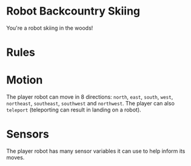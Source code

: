 # Robot Backcountry Skiing

You're a robot skiing in the woods!

# Rules

# Motion

The player robot can move in 8 directions: `north`, `east`, `south`, `west`, `northeast`, `southeast`, `southwest` and `northwest`. The player can also `teleport` (teleporting can result in landing on a robot).

# Sensors

The player robot has many sensor variables it can use to help inform its moves.
